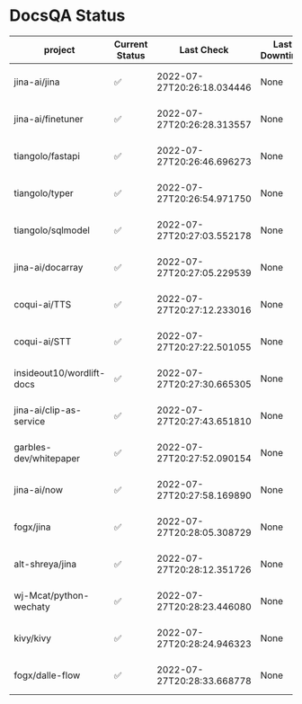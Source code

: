 # DocsQA Status

|         project         |Current Status|        Last Check        |Last Downtime|                % Uptime                |
|-------------------------|--------------|--------------------------|-------------|----------------------------------------|
|jina-ai/jina             |✅            |2022-07-27T20:26:18.034446|None         |100.0 (since 2022-07-27 12:11:57.480546)|
|jina-ai/finetuner        |✅            |2022-07-27T20:26:28.313557|None         |100.0 (since 2022-07-27 12:11:57.480546)|
|tiangolo/fastapi         |✅            |2022-07-27T20:26:46.696273|None         |100.0 (since 2022-07-27 12:11:57.480546)|
|tiangolo/typer           |✅            |2022-07-27T20:26:54.971750|None         |100.0 (since 2022-07-27 12:11:57.480546)|
|tiangolo/sqlmodel        |✅            |2022-07-27T20:27:03.552178|None         |100.0 (since 2022-07-27 12:11:57.480546)|
|jina-ai/docarray         |✅            |2022-07-27T20:27:05.229539|None         |100.0 (since 2022-07-27 12:11:57.480546)|
|coqui-ai/TTS             |✅            |2022-07-27T20:27:12.233016|None         |100.0 (since 2022-07-27 12:11:57.480546)|
|coqui-ai/STT             |✅            |2022-07-27T20:27:22.501055|None         |100.0 (since 2022-07-27 12:11:57.480546)|
|insideout10/wordlift-docs|✅            |2022-07-27T20:27:30.665305|None         |100.0 (since 2022-07-27 12:11:57.480546)|
|jina-ai/clip-as-service  |✅            |2022-07-27T20:27:43.651810|None         |100.0 (since 2022-07-27 12:11:57.480546)|
|garbles-dev/whitepaper   |✅            |2022-07-27T20:27:52.090154|None         |100.0 (since 2022-07-27 12:11:57.480546)|
|jina-ai/now              |✅            |2022-07-27T20:27:58.169890|None         |100.0 (since 2022-07-27 12:11:57.480546)|
|fogx/jina                |✅            |2022-07-27T20:28:05.308729|None         |100.0 (since 2022-07-27 12:11:57.480546)|
|alt-shreya/jina          |✅            |2022-07-27T20:28:12.351726|None         |100.0 (since 2022-07-27 12:11:57.480546)|
|wj-Mcat/python-wechaty   |✅            |2022-07-27T20:28:23.446080|None         |100.0 (since 2022-07-27 12:11:57.480546)|
|kivy/kivy                |✅            |2022-07-27T20:28:24.946323|None         |100.0 (since 2022-07-27 12:11:57.480546)|
|fogx/dalle-flow          |✅            |2022-07-27T20:28:33.668778|None         |100.0 (since 2022-07-27 12:11:57.480546)|
